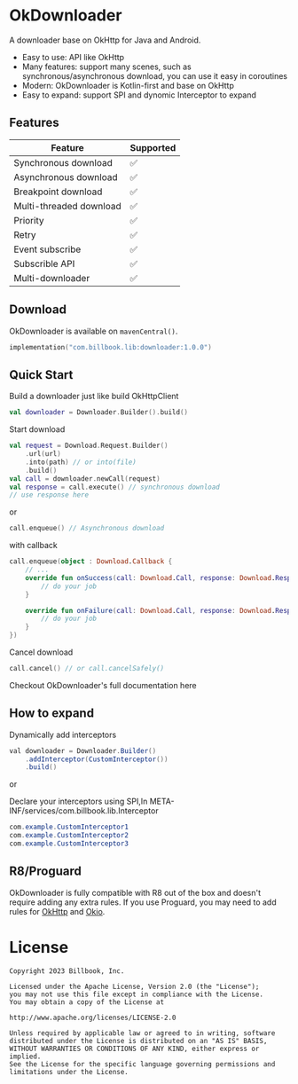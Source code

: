 OkDownloader
============

A downloader base on OkHttp for Java and Android.

- Easy to use: API like OkHttp
- Many features: support many scenes, such as synchronous/asynchronous download, you can use it easy in coroutines
- Modern: OkDownloader is Kotlin-first and base on OkHttp
- Easy to expand: support SPI and dynomic Interceptor to expand

Features
--------

| Feature                  | Supported |
| ------------------------ | --------- |
| Synchronous download     | ✅        |
| Asynchronous download    | ✅        |
| Breakpoint download      | ✅        |
| Multi-threaded download | ✅        |
| Priority                 | ✅        |
| Retry                    | ✅        |
| Event subscribe          | ✅        |
| Subscrible API           | ✅        |
| Multi-downloader         | ✅        |

Download
--------

OkDownloader is available on `mavenCentral()`.

```kotlin
implementation("com.billbook.lib:downloader:1.0.0")
```

Quick Start
-----------

Build a downloader just like build OkHttpClient

```kotlin
val downloader = Downloader.Builder().build()
```

Start download

```kotlin
val request = Download.Request.Builder()
    .url(url)
    .into(path) // or into(file)
    .build()
val call = downloader.newCall(request)
val response = call.execute() // synchronous download
// use response here
```

or

```kotlin
call.enqueue() // Asynchronous download
```

with callback

```kotlin
call.enqueue(object : Download.Callback {
    // ...
    override fun onSuccess(call: Download.Call, response: Download.Response) {
        // do your job
    }

    override fun onFailure(call: Download.Call, response: Download.Response) {
        // do your job
    }
})
```

Cancel download

```kotlin
call.cancel() // or call.cancelSafely()
```

Checkout OkDownloader's full documentation here

How to expand
-------------

Dynamically add interceptors

```java
val downloader = Downloader.Builder()
    .addInterceptor(CustomInterceptor())
    .build()
```

or

Declare your interceptors using SPI,In META-INF/services/com.billbook.lib.Interceptor

```java
com.example.CustomInterceptor1
com.example.CustomInterceptor2
com.example.CustomInterceptor3
```

R8/Proguard
-----------

OkDownloader is fully compatible with R8 out of the box and doesn't require adding any extra rules.
If you use Proguard, you may need to add rules for [OkHttp](https://github.com/square/okhttp/blob/master/okhttp/src/jvmMain/resources/META-INF/proguard/okhttp3.pro) and [Okio](https://github.com/square/okio/blob/master/okio/src/jvmMain/resources/META-INF/proguard/okio.pro).

License
=======

    Copyright 2023 Billbook, Inc.

    Licensed under the Apache License, Version 2.0 (the "License");
    you may not use this file except in compliance with the License.
    You may obtain a copy of the License at

    http://www.apache.org/licenses/LICENSE-2.0

    Unless required by applicable law or agreed to in writing, software
    distributed under the License is distributed on an "AS IS" BASIS,
    WITHOUT WARRANTIES OR CONDITIONS OF ANY KIND, either express or implied.
    See the License for the specific language governing permissions and
    limitations under the License.
